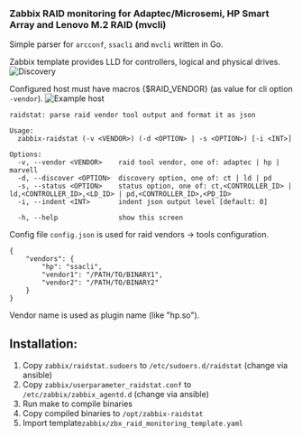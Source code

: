 ### Zabbix RAID monitoring for Adaptec/Microsemi, HP Smart Array and Lenovo M.2 RAID (mvcli)
Simple parser for `arcconf`, `ssacli` and `mvcli` written in Go.

Zabbix template provides LLD for controllers, logical and physical drives.
![Discovery](https://user-images.githubusercontent.com/31385755/65332764-f9f3f380-dbc7-11e9-9d08-9a2e5bc236bf.png)

Configured host must have macros {$RAID_VENDOR} (as value for cli option `-vendor`).
![Example host](https://user-images.githubusercontent.com/31385755/65949183-5cf54e00-e444-11e9-9070-ef570a53c7e4.png)

```
raidstat: parse raid vendor tool output and format it as json

Usage:
  zabbix-raidstat (-v <VENDOR>) (-d <OPTION> | -s <OPTION>) [-i <INT>]

Options:
  -v, --vendor <VENDOR>    raid tool vendor, one of: adaptec | hp | marvell
  -d, --discover <OPTION>  discovery option, one of: ct | ld | pd
  -s, --status <OPTION>    status option, one of: ct,<CONTROLLER_ID> | ld,<CONTROLLER_ID>,<LD_ID> | pd,<CONTROLLER_ID>,<PD_ID>
  -i, --indent <INT>       indent json output level [default: 0]

  -h, --help               show this screen

```
Config file `config.json` is used for raid vendors -> tools configuration.
```
{
    "vendors": {
        "hp": "ssacli",
        "vendor1": "/PATH/TO/BINARY1",
        "vendor2": "/PATH/TO/BINARY2"
    }
}
```
Vendor name is used as plugin name (like "hp.so").

## Installation:

1. Copy `zabbix/raidstat.sudoers` to `/etc/sudoers.d/raidstat` (change via ansible)
2. Copy `zabbix/userparameter_raidstat.conf` to `/etc/zabbix/zabbix_agentd.d` (change via ansible)
3. Run make to compile binaries
3. Copy compiled binaries to `/opt/zabbix-raidstat`
4. Import template`zabbix/zbx_raid_monitoring_template.yaml`
